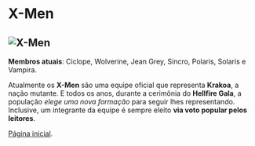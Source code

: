 # X-Men

## ![X-Men](https://eb6f93.a2cdn1.secureserver.net/wp-content/uploads/2022/04/todas-equipes-marvel-250422-1-1024x674.jpg)

**Membros atuais**: Ciclope, Wolverine, Jean Grey, Sincro, Polaris, Solaris e Vampira.

Atualmente os **X-Men** são uma equipe oficial que representa **Krakoa**, a nação mutante. E todos os anos, durante a cerimônia do **Hellfire Gala**, a população *elege uma nova formação* para seguir lhes representando. Inclusive, um integrante da equipe é sempre eleito **via voto popular pelos leitores**.


[Página inicial](README.md).